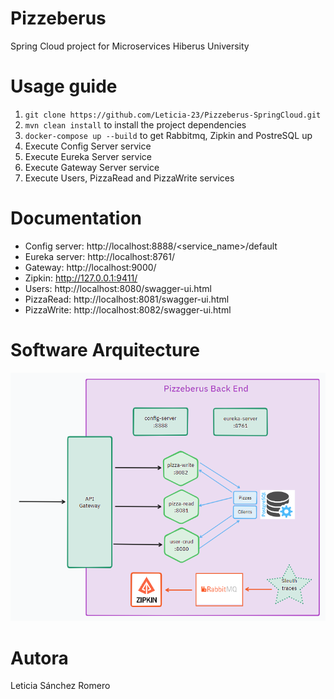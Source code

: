 # Pizzeberus
Spring Cloud project for Microservices Hiberus University

# Usage guide
1. ```git clone https://github.com/Leticia-23/Pizzeberus-SpringCloud.git```
2. ``mvn clean install`` to install the project dependencies
3. ``docker-compose up --build`` to get Rabbitmq, Zipkin and PostreSQL up
4. Execute Config Server service
5. Execute Eureka Server service
6. Execute Gateway Server service
7. Execute Users, PizzaRead and PizzaWrite services


# Documentation
- Config server: http://localhost:8888/<service_name>/default
- Eureka server: http://localhost:8761/
- Gateway: http://localhost:9000/
- Zipkin:  http://127.0.0.1:9411/
- Users: http://localhost:8080/swagger-ui.html
- PizzaRead: http://localhost:8081/swagger-ui.html
- PizzaWrite: http://localhost:8082/swagger-ui.html


# Software Arquitecture
![image info](./softArq.png)

# Autora
Leticia Sánchez Romero